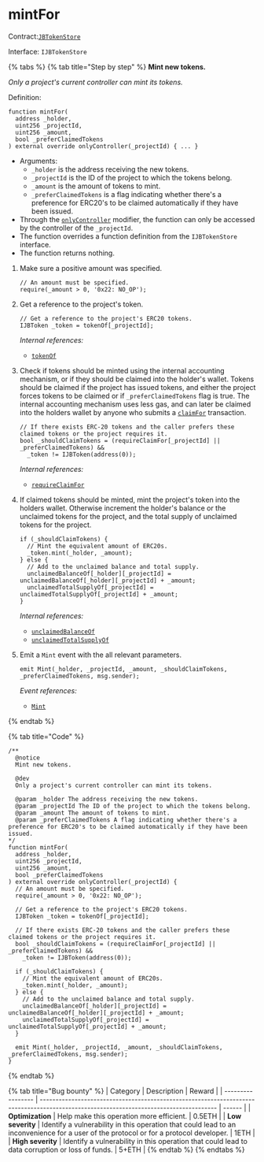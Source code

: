 # mintFor

Contract:[`JBTokenStore`](../)​‌

Interface: `IJBTokenStore`

{% tabs %}
{% tab title="Step by step" %}
**Mint new tokens.**

_Only a project's current controller can mint its tokens._

Definition:

```solidity
function mintFor(
  address _holder,
  uint256 _projectId,
  uint256 _amount,
  bool _preferClaimedTokens
) external override onlyController(_projectId) { ... }
```

* Arguments:
  * `_holder` is the address receiving the new tokens.
  * `_projectId` is the ID of the project to which the tokens belong.
  * `_amount` is the amount of tokens to mint.
  * `_preferClaimedTokens` is a flag indicating whether there's a preference for ERC20's to be claimed automatically if they have been issued.
* Through the [`onlyController`](../../jbutility/modifiers/onlycontroller.md) modifier, the function can only be accessed by the controller of the `_projectId`.
* The function overrides a function definition from the `IJBTokenStore` interface.
* The function returns nothing.



1. Make sure a positive amount was specified.     

   ```solidity
   // An amount must be specified.
   require(_amount > 0, '0x22: NO_OP');
   ```

2. Get a reference to the project's token.

   ```solidity
   // Get a reference to the project's ERC20 tokens.
   IJBToken _token = tokenOf[_projectId];
   ```

   _Internal references:_

   * [`tokenOf`](../properties/tokenof.md)

  
3. Check if tokens should be minted using the internal accounting mechanism, or if they should be claimed into the holder's wallet. Tokens should be claimed if the project has issued tokens, and either the project forces tokens to be claimed or if `_preferClaimedTokens` flag is true. The internal accounting mechanism uses less gas, and can later be claimed into the holders wallet by anyone who submits a [`claimFor`](../claimfor) transaction.

   ```solidity
   // If there exists ERC-20 tokens and the caller prefers these claimed tokens or the project requires it.
   bool _shouldClaimTokens = (requireClaimFor[_projectId] || _preferClaimedTokens) &&
     _token != IJBToken(address(0));
   ```

   _Internal references:_

   * [`requireClaimFor`](../properties/requireclaimfor.md)


4. If claimed tokens should be minted, mint the project's token into the holders wallet. Otherwise increment the holder's balance or the unclaimed tokens for the project, and the total supply of unclaimed tokens for the project.

   ```solidity
   if (_shouldClaimTokens) {
     // Mint the equivalent amount of ERC20s.
     _token.mint(_holder, _amount);
   } else {
     // Add to the unclaimed balance and total supply.
     unclaimedBalanceOf[_holder][_projectId] = unclaimedBalanceOf[_holder][_projectId] + _amount;
     unclaimedTotalSupplyOf[_projectId] = unclaimedTotalSupplyOf[_projectId] + _amount;
   }
   ```

   _Internal references:_

   * [`unclaimedBalanceOf`](../properties/unclaimedbalanceof.md)
   * [`unclaimedTotalSupplyOf`](../properties/unclaimedtotalsupplyof.md)


5. Emit a `Mint` event with the all relevant parameters.

   ```solidity
   emit Mint(_holder, _projectId, _amount, _shouldClaimTokens, _preferClaimedTokens, msg.sender);
   ```

   _Event references:_

   * [`Mint`](../events/mint.md)

{% endtab %}

{% tab title="Code" %}
```solidity
/** 
  @notice 
  Mint new tokens.

  @dev
  Only a project's current controller can mint its tokens.

  @param _holder The address receiving the new tokens.
  @param _projectId The ID of the project to which the tokens belong.
  @param _amount The amount of tokens to mint.
  @param _preferClaimedTokens A flag indicating whether there's a preference for ERC20's to be claimed automatically if they have been issued.
*/
function mintFor(
  address _holder,
  uint256 _projectId,
  uint256 _amount,
  bool _preferClaimedTokens
) external override onlyController(_projectId) {
  // An amount must be specified.
  require(_amount > 0, '0x22: NO_OP');

  // Get a reference to the project's ERC20 tokens.
  IJBToken _token = tokenOf[_projectId];

  // If there exists ERC-20 tokens and the caller prefers these claimed tokens or the project requires it.
  bool _shouldClaimTokens = (requireClaimFor[_projectId] || _preferClaimedTokens) &&
    _token != IJBToken(address(0));

  if (_shouldClaimTokens) {
    // Mint the equivalent amount of ERC20s.
    _token.mint(_holder, _amount);
  } else {
    // Add to the unclaimed balance and total supply.
    unclaimedBalanceOf[_holder][_projectId] = unclaimedBalanceOf[_holder][_projectId] + _amount;
    unclaimedTotalSupplyOf[_projectId] = unclaimedTotalSupplyOf[_projectId] + _amount;
  }

  emit Mint(_holder, _projectId, _amount, _shouldClaimTokens, _preferClaimedTokens, msg.sender);
}
```
{% endtab %}

{% tab title="Bug bounty" %}
| Category          | Description                                                                                                                            | Reward |
| ----------------- | -------------------------------------------------------------------------------------------------------------------------------------- | ------ |
| **Optimization**  | Help make this operation more efficient.                                                                                               | 0.5ETH |
| **Low severity**  | Identify a vulnerability in this operation that could lead to an inconvenience for a user of the protocol or for a protocol developer. | 1ETH   |
| **High severity** | Identify a vulnerability in this operation that could lead to data corruption or loss of funds.                                        | 5+ETH  |
{% endtab %}
{% endtabs %}
